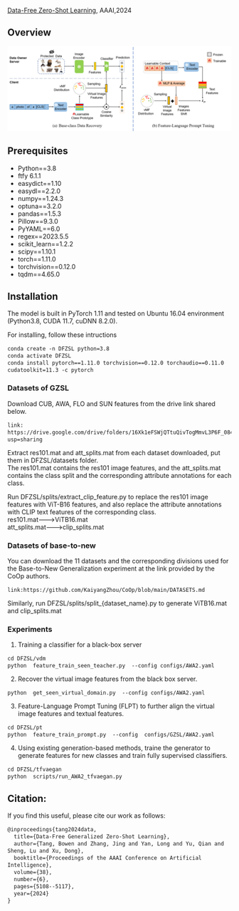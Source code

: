 [Data-Free Zero-Shot Learning](https://ojs.aaai.org/index.php/AAAI/article/view/28316), AAAI,2024
## Overview
![Overview1](pipeline.png "Overview2")
## Prerequisites
+ Python==3.8
+ ftfy 6.1.1
+ easydict==1.10
+ easydl==2.2.0
+ numpy==1.24.3
+ optuna==3.2.0
+ pandas==1.5.3
+ Pillow==9.3.0
+ PyYAML==6.0
+ regex==2023.5.5
+ scikit_learn==1.2.2
+ scipy==1.10.1
+ torch==1.11.0
+ torchvision==0.12.0
+ tqdm==4.65.0

## Installation
The model is built in PyTorch 1.11 and tested on Ubuntu 16.04 environment (Python3.8, CUDA 11.7, cuDNN 8.2.0).

For installing, follow these intructions
```
conda create -n DFZSL python=3.8
conda activate DFZSL
conda install pytorch==1.11.0 torchvision==0.12.0 torchaudio==0.11.0 cudatoolkit=11.3 -c pytorch
```



### Datasets of GZSL

Download CUB, AWA, FLO and SUN features from the drive link shared below.
```
link: https://drive.google.com/drive/folders/16Xk1eFSWjQTtuQivTogMmvL3P6F_084u?usp=sharing
```
Extract res101.mat and att_splits.mat from each dataset downloaded,  put them in DFZSL/datasets folder.  
The res101.mat contains the res101 image features, and the att_splits.mat contains the class split and the corresponding attribute annotations for each class.

Run DFZSL/splits/extract_clip_feature.py to replace the res101 image features with ViT-B16 features, 
and also replace the attribute annotations with CLIP text features of the corresponding class.  
res101.mat--->ViTB16.mat  
att_splits.mat--->clip_splits.mat

### Datasets of base-to-new
You can download the 11 datasets and the corresponding divisions used for the Base-to-New Generalization experiment at the link provided by the CoOp authors.
```
link:https://github.com/KaiyangZhou/CoOp/blob/main/DATASETS.md
```
Similarly, run DFZSL/splits/split_{dataset_name}.py to generate ViTB16.mat and clip_splits.mat



### Experiments

1. Training a classifier for a black-box server
```
cd DFZSL/vdm 
python  feature_train_seen_teacher.py  --config configs/AWA2.yaml
```
2. Recover the virtual image features from the black box server.
```
python  get_seen_virtual_domain.py  --config configs/AWA2.yaml
```
3. Feature-Language Prompt Tuning (FLPT) to further align the virtual image features and textual features.
```
cd DFZSL/pt
python  feature_train_prompt.py  --config  configs/GZSL/AWA2.yaml
```
4. Using existing generation-based methods, traine the generator to generate features for new classes and train fully supervised classifiers.
```
cd DFZSL/tfvaegan
python  scripts/run_AWA2_tfvaegan.py
```

## Citation:

If you find this useful, please cite our work as follows:
```
@inproceedings{tang2024data,
  title={Data-Free Generalized Zero-Shot Learning},
  author={Tang, Bowen and Zhang, Jing and Yan, Long and Yu, Qian and Sheng, Lu and Xu, Dong},
  booktitle={Proceedings of the AAAI Conference on Artificial Intelligence},
  volume={38},
  number={6},
  pages={5108--5117},
  year={2024}
}
```



